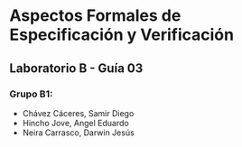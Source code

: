 # Aspectos Formales de Especificación y Verificación
## Laboratorio B - Guía 03
### Grupo B1:
- Chávez Cáceres, Samir Diego
- Hincho Jove, Angel Eduardo
- Neira Carrasco, Darwin Jesús